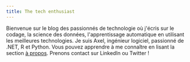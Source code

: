```yaml
---
title: The tech enthusiast
---
```


Bienvenue sur le blog des passionnés de technologie où j'écris sur le codage, la science des données, l'apprentissage automatique en utilisant les meilleures technologies.
Je suis Axel, ingénieur logiciel, passionné de .NET, R et Python.
Vous pouvez apprendre à me connaître en lisant la section [à propos](/about). Prenons contact sur LinkedIn ou Twitter !
